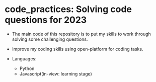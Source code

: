 # code_practices: Solving code questions for 2023

- The main code of this repository is to put my skills to work through solving some challenging questions. 

- Improve my coding skills using open-platform for coding tasks. 
 - Languages:
	- Python  
	- Javascript(in-view: learning stage) 